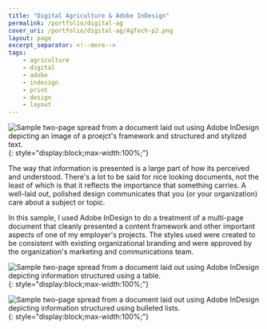 ```yaml
---
title: "Digital Agriculture & Adobe InDesign"
permalink: /portfolio/digital-ag
cover_uri: /portfolio/digital-ag/AgTech-p2.png
layout: page
excerpt_separator: <!--more-->
tags:
    - agriculture
    - digital
    - adobe
    - indesign
    - print
    - design
    - layout
---
```


![Sample two-page spread from a document laid out using Adobe InDesign depicting an image of a proejct's framework and structured and stylized text.](/portfolio/digital-ag/AgTech-p2.png){: style="display:block;max-width:100%;"}

The way that information is presented is a large part of how its perceived and understood. There's a lot to be said for nice looking documents, not the least of which is that it reflects the importance that something carries. A well-laid out, polished design communicates that you (or your organization) care about a subject or topic.
<!--more-->
In this sample, I used Adobe InDesign to do a treatment of a multi-page document that cleanly presented a content framework and other important aspects of one of my employer's projects. The styles used were created to be consistent with existing organizational branding and were approved by the organization's marketing and communications team.

![Sample two-page spread from a document laid out using Adobe InDesign depicting information structured using a table.](/portfolio/digital-ag/AgTech-p4.png){: style="display:block;max-width:100%;"}

![Sample two-page spread from a document laid out using Adobe InDesign depicting information structured using bulleted lists.](/portfolio/digital-ag/AgTech-p3.png){: style="display:block;max-width:100%;"}